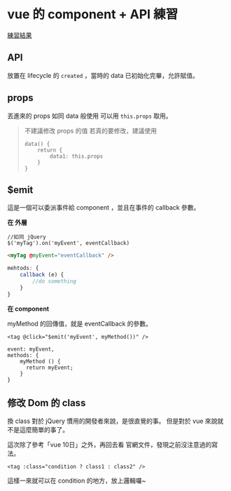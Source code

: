 # vue 的 component + API 練習

[練習結果](https://dwatow.github.io/vue-a-bit/2018-04-03/Chris/)

## API

放置在 lifecycle 的 `created` ，當時的 data 已初始化完畢，允許賦值。

## props

丟進來的 props 如同 data 般使用
可以用 `this.props` 取用。

> 不建議修改 props 的值
> 若真的要修改，建議使用
> ```
> data() {
>     return {
>         data1: this.props
>     }
> }
> ```

## $emit

這是一個可以委派事件給 component ，並且在事件的 callback 參數。

**在 外層**

```javascript=
//如同 jQuery
$('myTag').on('myEvent', eventCallback)
```


```html
<myTag @myEvent="eventCallback" />
```

```javascript
mehtods: {
    callback (e) {
        //do something
    }
}
```

**在 component**

myMethod 的回傳值，就是 eventCallback 的參數。

```htmlmixed=
<tag @click="$emit('myEvent', myMethod())" />
```

```javascript=
event: myEvent,
methods: {
    myMethod () {
      return myEvent;
    }
}
```

## 修改 Dom 的 class

換 class 對於 jQuery 慣用的開發者來說，是很直覺的事。
但是對於 vue 來說就不是這麼簡單的事了。

這次除了參考「vue 10日」之外，再回去看 官網文件，發現之前沒注意過的寫法。

```htmlmixed=
<tag :class="condition ? class1 : class2" />
```

這樣一來就可以在 condition 的地方，放上邏輯囉~
